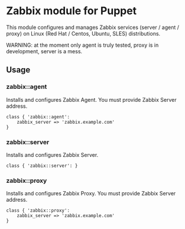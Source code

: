 # Zabbix module for Puppet

This module configures and manages Zabbix services (server / agent / proxy) on Linux (Red Hat / Centos, Ubuntu, SLES) distributions.

WARNING: at the moment only agent is truly tested, proxy is in development, server is a mess. 

## Usage

### zabbix::agent
Installs and configures Zabbix Agent. You must provide Zabbix Server address.

    class { 'zabbix::agent': 
        zabbix_server => 'zabbix.example.com'
    }

### zabbix::server
Installs and configures Zabbix Server.

    class { 'zabbix::server': }

### zabbix::proxy
Installs and configures Zabbix Proxy. You must provide Zabbix Server address.

    class { 'zabbix::proxy': 
        zabbix_server => 'zabbix.example.com'
    }

